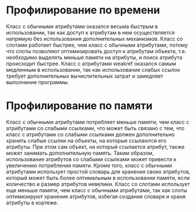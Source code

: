 # Профилирование по времени
Класс с обычными атрибутами оказался весьма быстрым в использовании, так как доступ к атрибутам в нем осуществляется напрямую без использования дополнительных механизмов. 
Класс со слотами работает быстрее, чем класс с обычными атрибутами, потому что слоты позволяют оптимизировать доступ к атрибутам объекта, т.е. необходимо выделять меньше памяти на атрибуты, и поиск атрибута происходит быстрее. 
Класс с атрибутами weakref оказался самым медленным в использовании, так как использование слабых ссылок требует дополнительных вычислительных затрат и замедляет выполнение программы.


# Профилирование по памяти
Класс с обычными атрибутами потребляет меньше памяти, чем класс с атрибутами со слабыми ссылками, что может быть связано с тем, что класс с атрибутами со слабыми ссылками должен дополнительно хранить слабые ссылки на объекты, на которые ссылаются его атрибуты. При этом сам объект, на который ссылается атрибут, также может занимать дополнительную память. 
Таким образом, использование атрибутов со слабыми ссылками может привести к увеличению потребления памяти. Кроме того, класс с обычными атрибутами использует простой словарь для хранения своих атрибутов, который может быть более оптимальным в использовании памяти, если количество и размер атрибутов невелики. 
Класс со слотами использует еще меньше памяти, чем класс с обычными атрибутами, так как слоты оптимизируют хранение атрибутов, избегая создания словаря и храня атрибуты в кортеже.
